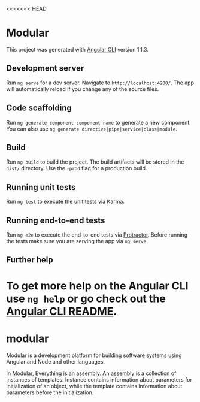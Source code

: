 <<<<<<< HEAD
# Modular

This project was generated with [Angular CLI](https://github.com/angular/angular-cli) version 1.1.3.

## Development server

Run `ng serve` for a dev server. Navigate to `http://localhost:4200/`. The app will automatically reload if you change any of the source files.

## Code scaffolding

Run `ng generate component component-name` to generate a new component. You can also use `ng generate directive|pipe|service|class|module`.

## Build

Run `ng build` to build the project. The build artifacts will be stored in the `dist/` directory. Use the `-prod` flag for a production build.

## Running unit tests

Run `ng test` to execute the unit tests via [Karma](https://karma-runner.github.io).

## Running end-to-end tests

Run `ng e2e` to execute the end-to-end tests via [Protractor](http://www.protractortest.org/).
Before running the tests make sure you are serving the app via `ng serve`.

## Further help

To get more help on the Angular CLI use `ng help` or go check out the [Angular CLI README](https://github.com/angular/angular-cli/blob/master/README.md).
=======
# modular

Modular is a development platform for building software systems using Angular and Node and other languages. 

In Modular, Everything is an assembly. An assembly is a collection of instances of templates. Instance contains information about parameters 
for initialization of an object, while the template contains information about parameters before the initialization.
 
<selector></selector>
<instance></instance>
<assembly></assembly>

<tag name="instance">
  <template name="instance">
    <template name="template">
    </template>
  </template>
  <instance name="tag"></instance>
</tag>

<template> given an <instance> returns an <assembly>
<assembly> stores constituting <instance> and <template>

<void></void> is the "Zero" assembly with no instances <assembly></assembly>
<first></first> is <instance><assembly><instance><assembly></assembly></instance></assembly></instance>
<second></second> is <instance><assembly><instance><assembly><instance><assembly></assembly></instance></assembly></instance></assembly></instance>
<first></first> is <assembly><instance><assembly></assembly></instance></assembly> 
<either><first></first><second></second></either> is the assembly that will return one of the specified instances 
<first></first> is the "First" assembly with a single instance
<second></second> is the "Second" assembly with 


>>>>>>> b551ec9990152904aa62c4bb597736038aa518f7
